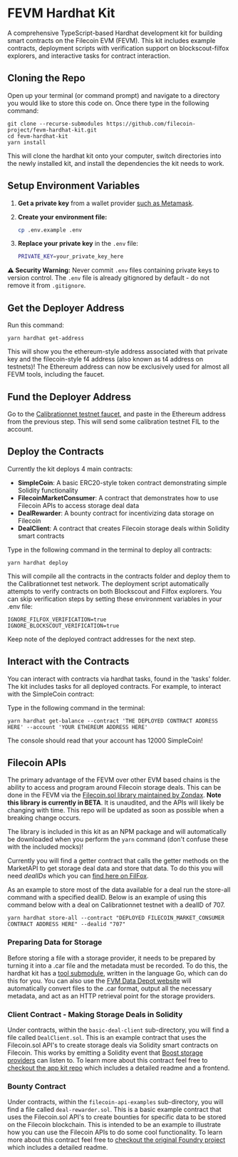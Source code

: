 # FEVM Hardhat Kit

A comprehensive TypeScript-based Hardhat development kit for building smart contracts on the Filecoin EVM (FEVM). This kit includes example contracts, deployment scripts with verification support on blockscout-filfox explorers, and interactive tasks for contract interaction.

## Cloning the Repo

Open up your terminal (or command prompt) and navigate to a directory you would like to store this code on. Once there type in the following command:


```
git clone --recurse-submodules https://github.com/filecoin-project/fevm-hardhat-kit.git
cd fevm-hardhat-kit
yarn install
```


This will clone the hardhat kit onto your computer, switch directories into the newly installed kit, and install the dependencies the kit needs to work.


## Setup Environment Variables

1. **Get a private key** from a wallet provider [such as Metamask](https://support.metamask.io/configure/accounts/how-to-export-an-accounts-private-key/).

2. **Create your environment file:**
   ```bash
   cp .env.example .env
   ```

3. **Replace your private key** in the `.env` file:
   ```bash
   PRIVATE_KEY=your_private_key_here
   ```

**⚠️ Security Warning:** Never commit `.env` files containing private keys to version control. The `.env` file is already gitignored by default - do not remove it from `.gitignore`.


## Get the Deployer Address

Run this command:
```
yarn hardhat get-address
```

This will show you the ethereum-style address associated with that private key and the filecoin-style f4 address (also known as t4 address on testnets)! The Ethereum address can now be exclusively used for almost all FEVM tools, including the faucet.


## Fund the Deployer Address

Go to the [Calibrationnet testnet faucet](https://faucet.calibnet.chainsafe-fil.io/funds.html), and paste in the Ethereum address from the previous step. This will send some calibration testnet FIL to the account.


## Deploy the Contracts

Currently the kit deploys 4 main contracts:

* **SimpleCoin**: A basic ERC20-style token contract demonstrating simple Solidity functionality
* **FilecoinMarketConsumer**: A contract that demonstrates how to use Filecoin APIs to access storage deal data
* **DealRewarder**: A bounty contract for incentivizing data storage on Filecoin
* **DealClient**: A contract that creates Filecoin storage deals within Solidity smart contracts

Type in the following command in the terminal to deploy all contracts:

 ```
yarn hardhat deploy
```

This will compile all the contracts in the contracts folder and deploy them to the Calibrationnet test network. The deployment script automatically attempts to verify contracts on both Blockscout and Filfox explorers. You can skip verification steps by setting these environment variables in your .env file:

```
IGNORE_FILFOX_VERIFICATION=true
IGNORE_BLOCKSCOUT_VERIFICATION=true
```

Keep note of the deployed contract addresses for the next step.

## Interact with the Contracts

You can interact with contracts via hardhat tasks, found in the 'tasks' folder. The kit includes tasks for all deployed contracts. For example, to interact with the SimpleCoin contract:

Type in the following command in the terminal:

 ```
yarn hardhat get-balance --contract 'THE DEPLOYED CONTRACT ADDRESS HERE' --account 'YOUR ETHEREUM ADDRESS HERE'
```

The console should read that your account has 12000 SimpleCoin!

## Filecoin APIs

The primary advantage of the FEVM over other EVM based chains is the ability to access and program around Filecoin storage deals. This can be done in the FEVM via the [Filecoin.sol library maintained by Zondax](https://github.com/Zondax/filecoin-solidity). **Note this library is currently in BETA**. It is unaudited, and the APIs will likely be changing with time. This repo will be updated as soon as possible when a breaking change occurs.

The library is included in this kit as an NPM package and will automatically be downloaded when you perform the `yarn` command (don't confuse these with the included mocks)!

Currently you will find a getter contract that calls the getter methods on the MarketAPI to get storage deal data and store that data. To do this you will need *dealIDs* which you can [find here on FilFox](https://calibration.filfox.info/en/deal).

As an example to store most of the data available for a deal run the store-all command with a specified dealID. Below is an example of using this command below with a deal on Calibrationnet testnet with a dealID of 707.

```
yarn hardhat store-all --contract "DEPLOYED FILECOIN_MARKET_CONSUMER CONTRACT ADDRESS HERE" --dealid "707"
```

### Preparing Data for Storage

Before storing a file with a storage provider, it needs to be prepared by turning it into a .car file and the metadata must be recorded. To do this, the hardhat kit has a [tool submodule](https://github.com/filecoin-project/fevm-hardhat-kit/tree/main/tools), written in the language Go, which can do this for you. You can also use the [FVM Data Depot website](https://data.lighthouse.storage/) will automatically convert files to the .car format, output all the necessary metadata, and act as an HTTP retrieval point for the storage providers.

### Client Contract - Making Storage Deals in Solidity

Under contracts, within the `basic-deal-client` sub-directory, you will find a file called `DealClient.sol`. This is an example contract that uses the Filecoin.sol API's to create storage deals via Solidity smart contracts on Filecoin. This works by emitting a Solidity event that [Boost storage providers](https://boost.filecoin.io/) can listen to. To learn more about this contract feel free to [checkout the app kit repo](https://github.com/filecoin-project/fvm-starter-kit-deal-making) which includes a detailed readme and a frontend.

### Bounty Contract

Under contracts, within the `filecoin-api-examples` sub-directory, you will find a file called `deal-rewarder.sol`. This is a basic example contract that uses the Filecoin.sol API's to create bounties for specific data to be stored on the Filecoin blockchain. This is intended to be an example to illustrate how you can use the Filecoin APIs to do some cool functionality. To learn more about this contract feel free to [checkout the original Foundry project](https://github.com/lotus-web3/deal-bounty-contract) which includes a detailed readme.
